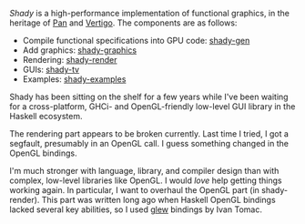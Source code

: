 *Shady* is a high-performance implementation of functional graphics, in the heritage of [Pan](http://conal.net/Pan) and [Vertigo](http://conal.net/Pan).
The components are as follows:

* Compile functional specifications into GPU code: [shady-gen](http://github.com/conal/shady-gen)
* Add graphics: [shady-graphics](http://github.com/conal/shady-graphics) 
* Rendering: [shady-render](http://github.com/conal/shady-render)
* GUIs: [shady-tv](http://github.com/conal/shady-tv)
* Examples: [shady-examples](http://github.com/conal/shady-examples)

Shady has been sitting on the shelf for a few years while I've been waiting for a cross-platform, GHCi- and OpenGL-friendly low-level GUI library in the Haskell ecosystem.

The rendering part appears to be broken currently.
Last time I tried, I got a segfault, presumably in an OpenGL call.
I guess something changed in the OpenGL bindings.

I'm much stronger with language, library, and compiler design than with complex, low-level libraries like OpenGL.
I would *love* help getting things working again.
In particular, I want to overhaul the OpenGL part (in shady-render).
This part was written long ago when Haskell OpenGL bindings lacked several key abilities, so I used [glew](https://github.com/conal/glew) bindings by Ivan Tomac.
